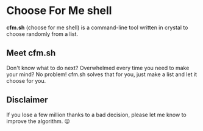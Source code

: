 # Choose For Me shell
**cfm.sh** (choose for me shell) is a command-line tool written in crystal to choose randomly from a list.

## Meet cfm.sh
Don't know what to do next? Overwhelmed every time you need to make your mind? No problem! cfm.sh solves that for you, just make a list and let it choose for you.

## Disclaimer
If you lose a few million thanks to a bad decision, please let me know to improve the algorithm. :stuck_out_tongue_winking_eye:
